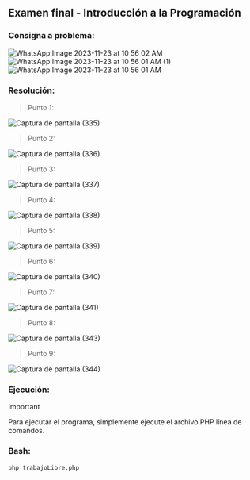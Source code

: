 ## Examen final - Introducción a la Programación

### Consigna a problema:

![WhatsApp Image 2023-11-23 at 10 56 02 AM](https://github.com/rociocarvajal/trabajoLibre/assets/136781946/16292959-6e85-4dbe-8515-c8174d0c4fdb)
![WhatsApp Image 2023-11-23 at 10 56 01 AM (1)](https://github.com/rociocarvajal/trabajoLibre/assets/136781946/2cb891db-db49-43c8-a08a-d09d05fbfc67)
![WhatsApp Image 2023-11-23 at 10 56 01 AM](https://github.com/rociocarvajal/trabajoLibre/assets/136781946/91843f9e-3cfb-4bfa-8954-289f64d25576)

### Resolución:

> Punto 1:
  
![Captura de pantalla (335)](https://github.com/rociocarvajal/trabajoLibre/assets/136781946/7e09fbda-3b08-4659-bde3-72506b2cd87c)

> Punto 2:

![Captura de pantalla (336)](https://github.com/rociocarvajal/trabajoLibre/assets/136781946/781e6580-626f-4c6b-a4a5-55ba72c5402f)
  
> Punto 3:

![Captura de pantalla (337)](https://github.com/rociocarvajal/trabajoLibre/assets/136781946/0e039e46-c5ca-4658-8d7a-a008a47a48d5)
  
> Punto 4:

![Captura de pantalla (338)](https://github.com/rociocarvajal/trabajoLibre/assets/136781946/97e01247-01ea-4d9d-92da-c45ec9a3db07)
  
> Punto 5:

![Captura de pantalla (339)](https://github.com/rociocarvajal/trabajoLibre/assets/136781946/1811f65c-5471-454e-bc73-cf4f122e25e0)
  
> Punto 6:

![Captura de pantalla (340)](https://github.com/rociocarvajal/trabajoLibre/assets/136781946/bf8f0e33-2a69-4107-92c5-216bd90ce2d4)

> Punto 7:

![Captura de pantalla (341)](https://github.com/rociocarvajal/trabajoLibre/assets/136781946/960c5ec9-7e57-4d24-a422-25771d6506ce)
  
> Punto 8:

![Captura de pantalla (343)](https://github.com/rociocarvajal/trabajoLibre/assets/136781946/febb0bb7-1682-4bb5-bf5b-077b2f034217)
  
> Punto 9:

  ![Captura de pantalla (344)](https://github.com/rociocarvajal/trabajoLibre/assets/136781946/cdfea075-eef1-40c8-a121-57c8f5ca313d)

### Ejecución:

> [!IMPORTANT]
> Para ejecutar el programa, simplemente ejecute el archivo PHP línea de comandos.

### Bash:

```
php trabajoLibre.php
```


  

